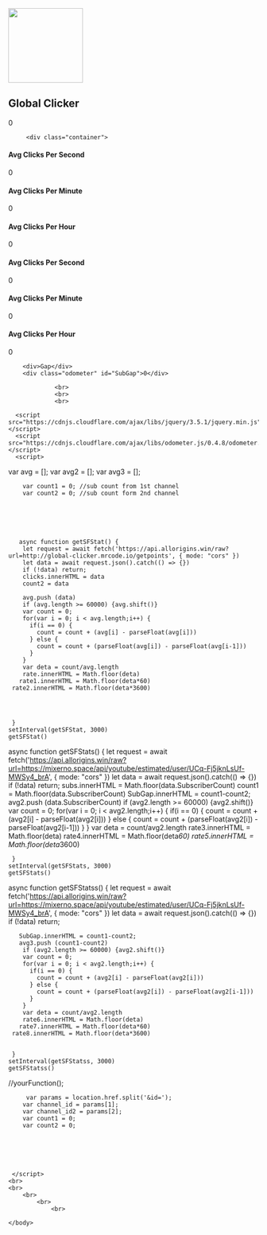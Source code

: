 
<!DOCTYPE html>




<div>
<img class="img-fluid border rounded-circle shadow image2" style="width: 150px;height: 150px;" src="https://bestanimations.com/Earth&Space/Earth/earthglobeanimation/globe-earth-animation-15-2.gif">
<h2 id="username2">Global Clicker</h2>
<div id="clicks" class="odometer">0</div>
</div>
</div>        




         <div class="container">
<div>



<h4 class="title" id="ViewLabel" >Avg Clicks Per Second</h4>
<div class="odometer" id="rate3">0</div>



</div>
<div>



<h4 class="title" id="ViewLabel" >Avg Clicks Per Minute</h4>
<div class="odometer" id="rate4">0</div>




</div>
<div>

<h4 class="title" id="ViewLabel" >Avg Clicks Per Hour</h4>
<div class="odometer" id="rate5">0</div>

</div>





<div>



<h4 class="title" id="ViewLabel" >Avg Clicks Per Second</h4>
<div class="odometer" id="rate">0</div>



</div>
<div>



<h4 class="title" id="ViewLabel" >Avg Clicks Per Minute</h4>
<div class="odometer" id="rate1">0</div>




</div>
<div>

<h4 class="title" id="ViewLabel" >Avg Clicks Per Hour</h4>
<div class="odometer" id="rate2">0</div>

</div>
</div> 




        <div>Gap</div>
        <div class="odometer" id="SubGap">0</div>

                 <br>
                 <br>
                 <br>

</div> 

      <script src="https://cdnjs.cloudflare.com/ajax/libs/jquery/3.5.1/jquery.min.js"></script>
      <script src="https://cdnjs.cloudflare.com/ajax/libs/odometer.js/0.4.8/odometer.min.js"></script>
      <script>


 var avg = [];
 var avg2 = [];
 var avg3 = [];    

        var count1 = 0; //sub count from 1st channel
        var count2 = 0; //sub count form 2nd channel






       async function getSFStat() {
        let request = await fetch('https://api.allorigins.win/raw?url=http://global-clicker.mrcode.io/getpoints', { mode: "cors" })
        let data = await request.json().catch(() => {})
        if (!data) return;
        clicks.innerHTML = data
        count2 = data

        avg.push (data)
        if (avg.length >= 60000) {avg.shift()}
        var count = 0;
        for(var i = 0; i < avg.length;i++) {
          if(i == 0) {
            count = count + (avg[i] - parseFloat(avg[i]))
          } else {
            count = count + (parseFloat(avg[i]) - parseFloat(avg[i-1]))
          }
        }
        var deta = count/avg.length 
        rate.innerHTML = Math.floor(deta)
       rate1.innerHTML = Math.floor(deta*60)
     rate2.innerHTML = Math.floor(deta*3600)




     }
    setInterval(getSFStat, 3000)
    getSFStat()



async function getSFStats() {
        let request = await fetch('https://api.allorigins.win/raw?url=https://mixerno.space/api/youtube/estimated/user/UCq-Fj5jknLsUf-MWSy4_brA', { mode: "cors" })
        let data = await request.json().catch(() => {})
        if (!data) return;
        subs.innerHTML = Math.floor(data.SubscriberCount)
        count1 = Math.floor(data.SubscriberCount)
       SubGap.innerHTML = count1-count2;
       avg2.push (data.SubscriberCount)
        if (avg2.length >= 60000) {avg2.shift()}
        var count = 0;
        for(var i = 0; i < avg2.length;i++) {
          if(i == 0) {
            count = count + (avg2[i] - parseFloat(avg2[i]))
          } else {
            count = count + (parseFloat(avg2[i]) - parseFloat(avg2[i-1]))
          }
        }
        var deta = count/avg2.length 
        rate3.innerHTML = Math.floor(deta)
       rate4.innerHTML = Math.floor(deta*60)
     rate5.innerHTML = Math.floor(deta*3600)


     }
    setInterval(getSFStats, 3000)
    getSFStats()    


 async function getSFStatss() {
        let request = await fetch('https://api.allorigins.win/raw?url=https://mixerno.space/api/youtube/estimated/user/UCq-Fj5jknLsUf-MWSy4_brA', { mode: "cors" })
        let data = await request.json().catch(() => {})
        if (!data) return;

       SubGap.innerHTML = count1-count2;
       avg3.push (count1-count2)
        if (avg2.length >= 60000) {avg2.shift()}
        var count = 0;
        for(var i = 0; i < avg2.length;i++) {
          if(i == 0) {
            count = count + (avg2[i] - parseFloat(avg2[i]))
          } else {
            count = count + (parseFloat(avg2[i]) - parseFloat(avg2[i-1]))
          }
        }
        var deta = count/avg2.length 
        rate6.innerHTML = Math.floor(deta)
       rate7.innerHTML = Math.floor(deta*60)
     rate8.innerHTML = Math.floor(deta*3600)


     }
    setInterval(getSFStatss, 3000)
    getSFStatss()    


 //yourFunction();



         var params = location.href.split('&id=');
        var channel_id = params[1];
        var channel_id2 = params[2];
        var count1 = 0;
        var count2 = 0;






     </script>
    <br>
    <br>
        <br>
            <br>
                <br>

    </body>
</html>
